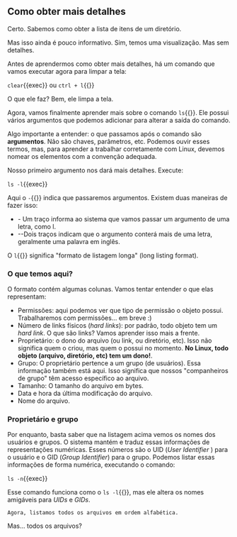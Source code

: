 ## Como obter mais detalhes

Certo. Sabemos como obter a lista de itens de um diretório.

Mas isso ainda é pouco informativo. Sim, temos uma visualização. Mas sem detalhes.

Antes de aprendermos como obter mais detalhes, há um comando que vamos executar agora para limpar a tela:

`clear`{{exec}} ou `ctrl + l`{{}}

O que ele faz? Bem, ele limpa a tela.

Agora, vamos finalmente aprender mais sobre o comando `ls`{{}}. Ele possui vários argumentos que podemos adicionar para alterar a saída do comando.

Algo importante a entender: o que passamos após o comando são **argumentos**. Não são chaves, parâmetros, etc. Podemos ouvir esses termos, mas, para aprender a trabalhar corretamente com Linux, devemos nomear os elementos com a convenção adequada.

Nosso primeiro argumento nos dará mais detalhes. Execute:

`ls -l`{{exec}}

Aqui o `-`{{}} indica que passaremos argumentos. Existem duas maneiras de fazer isso:

- \- Um traço informa ao sistema que vamos passar um argumento de uma letra, como l.
- \--Dois traços indicam que o argumento conterá mais de uma letra, geralmente uma palavra em inglês.

O `l`{{}} significa "formato de listagem longa" (long listing format).

### O que temos aqui?

O formato contém algumas colunas. Vamos tentar entender o que elas representam:

- Permissões: aqui podemos ver que tipo de permissão o objeto possui. Trabalharemos com permissões... em breve :)
- Número de links físicos (_hard links_): por padrão, todo objeto tem um _hard link_. O que são links? Vamos aprender isso mais a frente.
- Proprietário: o dono do arquivo (ou link, ou diretório, etc). Isso não significa quem o criou, mas quem o possui no momento. **No Linux, todo objeto (arquivo, diretório, etc) tem um dono!**.
- Grupo: O proprietário pertence a um grupo (de usuários). Essa informação também está aqui. Isso significa que nossos "companheiros de grupo" têm acesso específico ao arquivo.
- Tamanho: O tamanho do arquivo em bytes.
- Data e hora da última modificação do arquivo.
- Nome do arquivo.

### Proprietário e grupo
Por enquanto, basta saber que na listagem acima vemos os nomes dos usuários e grupos. O sistema mantém e traduz essas informações de representações numéricas. Esses números são o UID (_User Identifier_ ) para o usuário e o GID (_Group Identifier_) para o grupo. Podemos listar essas informações de forma numérica, executando o comando:

`ls -n`{{exec}}

Esse comando funciona como o `ls -l`{{}}, mas ele altera os nomes amigáveis para _UIDs_ e _GIDs_.

```
Agora, listamos todos os arquivos em ordem alfabética.
```

 Mas... todos os arquivos?